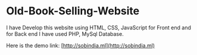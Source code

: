 # Old-Book-Selling-Website
I have Develop this website using HTML, CSS, JavaScript for Front end and for Back end I have used PHP, MySql Database.

Here is the demo link: [http://sobindia.ml](http://sobindia.ml)


